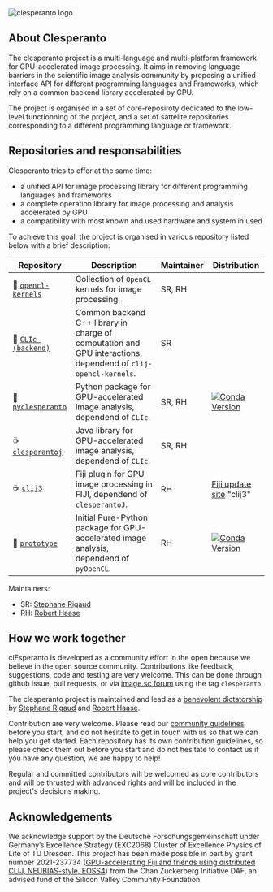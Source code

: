 <picture>
  <source srcset="https://github.com/user-attachments/assets/edb9fdb8-03ab-4bda-9f7d-9846e0225406" media="(prefers-color-scheme: light)">
  <source srcset="https://github.com/user-attachments/assets/dde94985-9e01-4080-b991-ab3ec0890a8d" media="(prefers-color-scheme: dark)">
  <img src="https://github.com/user-attachments/assets/edb9fdb8-03ab-4bda-9f7d-9846e0225406" alt="clesperanto logo">
</picture>

## About Clesperanto

The clesperanto project is a multi-language and multi-platform framework for GPU-accelerated image processing. It aims in removing language barriers in the scientific image analysis community by proposing a unified interface API for different programming languages and Frameworks, which rely on a common backend library accelerated by GPU.

The project is organised in a set of core-reposiroty dedicated to the low-level functionning of the project, and a set of sattelite repositories corresponding to a different programming language or framework.


## Repositories and responsabilities

Clesperanto tries to offer at the same time:
- a unified API for image processing library for different programming languages and frameworks
- a complete operation librairy for image processing and analysis accelerated by GPU
- a compatibility with most known and used hardware and system in used

To achieve this goal, the project is organised in various repository listed below with a brief description:

| Repository                                                                          | Description                                                                                                     | Maintainer  | Distribution                                                                        |
| ------------------------------------------------------------------------------------| ----------------------------------------------------------------------------------------------------------------| ------------| ----------------------------------------------------------------------------------- |
| :rocket: [`opencl-kernels`](https://github.com/clEsperanto/clij-opencl-kernels)         | Collection of `OpenCL` kernels for image processing.                                                             | SR, RH      |   |
| :rocket: [`CLIc (backend)`](https://github.com/clEsperanto/CLIc)                   | Common backend C++ library in charge of computation and GPU interactions, dependend of `clij-opencl-kernels`.   | SR          |   |
| :snake: [`pyclesperanto`](https://github.com/clEsperanto/pyclesperanto)                     | Python package for GPU-accelerated image analysis, dependend of `CLIc`.                                         | SR, RH      | [![Conda Version](https://img.shields.io/conda/vn/conda-forge/pyclesperanto.svg)](https://anaconda.org/conda-forge/pyclesperanto) |
| :coffee: [`clesperantoj`](https://github.com/clEsperanto/clesperantoj_prototype)   | Java library for GPU-accelerated image analysis, dependend of `CLIc`.                                           | SR, RH      |   |
| :coffee: [`clij3`](https://github.com/clEsperanto/clij3)                                     | Fiji plugin for GPU image processing in FIJI, dependend of `clesperantoJ`.                                      | RH          | [Fiji update site](https://imagej.net/update-sites/) "clij3" |
| :snake: [`prototype`](https://github.com/clEsperanto/pyclesperanto_prototype) | Initial Pure-Python package for GPU-accelerated image analysis, dependend of `pyOpenCL`.                                | RH          | [![Conda Version](https://img.shields.io/conda/vn/conda-forge/pyclesperanto-prototype.svg)](https://anaconda.org/conda-forge/pyclesperanto-prototype) |

Maintainers:
- SR: [Stephane Rigaud](https://github.com/strigaud)
- RH: [Robert Haase](https://github.com/haesleinhuepf)

## How we work together

clEsperanto is developed as a community effort in the open because we believe in the open source community. Contributions like feedback, suggestions, code and testing are very welcome. This can be done through github issue, pull requests, or via [image.sc forum](https://forum.image.sc/) using the tag `clesperanto`.

The clesperanto project is maintained and lead as a [benevolent dictatorship](http://oss-watch.ac.uk/resources/benevolentdictatorgovernancemodel) by [Stephane Rigaud](https://github.com/strigaud) and [Robert Haase](https://github.com/haesleinhuepf).

Contribution are very welcome. Please read our [community guidelines](./code_of_conduct.md) before you start, and do not hesitate to get in touch with us so that we can help you get started. Each repository has its own contribution guidelines, so please check them out before you start and do not hesitate to contact us if you have any question, we are happy to help!

Regular and committed contributors will be welcomed as core contributors and will be thrusted with advanced rights and will be included in the project's decisions making.

## Acknowledgements

We acknowledge support by the Deutsche Forschungsgemeinschaft under Germany’s Excellence Strategy (EXC2068) Cluster of Excellence Physics of Life of TU Dresden.
This project has been made possible in part by grant number 2021-237734 ([GPU-accelerating Fiji and friends using distributed CLIJ, NEUBIAS-style, EOSS4](https://chanzuckerberg.com/eoss/proposals/gpu-accelerating-fiji-and-friends-using-distributed-clij-neubias-style/)) from the Chan Zuckerberg Initiative DAF, an advised fund of the Silicon Valley Community Foundation.

